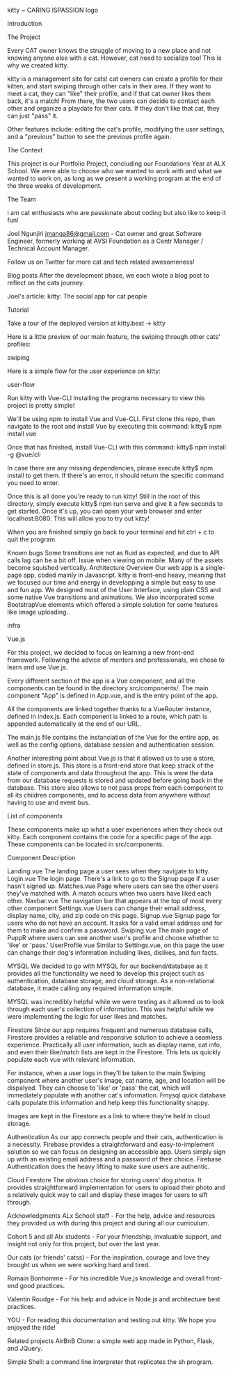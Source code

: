 kitty ~ CARING ISPASSION
logo

Introduction

The Project

Every CAT owner knows the struggle of moving to a new place and not knowing anyone else with a cat. However, cat need to socialize too! This is why we created kitty.

kitty is a management site for cats! cat owners can create a profile for their kitten, and start swiping through other cats in their area. If they want to meet a cat, they can "like" their profile, and if that cat owner likes them back, it's a match! From there, the two users can decide to contact each other and organize a playdate for their cats. If they don't like that cat, they can just "pass" it.

Other features include: editing the cat's profile, modifying the user settings, and a "previous" button to see the previous profile again.

The Context

This project is our Portfolio Project, concluding our Foundations Year at ALX School. We were able to choose who we wanted to work with and what we wanted to work on, as long as we present a working program at the end of the three weeks of development.

The Team

i am cat enthusiasts who are passionate about coding but also like to keep it fun!

Joel Ngunjiri jmanga86@gmail.com - Cat owner and great Software Engineer, formerly working at AVSI Foundation as a Centr Manager / Technical Account Manager.

Follow us on Twitter for more cat and tech related awesomeness!

Blog posts
After the development phase, we each wrote a blog post to reflect on the cats journey.

Joel's article: kitty: The social app for cat people

Tutorial

Take a tour of the deployed version at kitty.best
-> kitty

Here is a little preview of our main feature, the swiping through other cats' profiles:

swiping

Here is a simple flow for the user experience on kitty:

user-flow

Run kitty with Vue-CLI
Installing the programs necessary to view this project is pretty simple!

We'll be using npm to install Vue and Vue-CLI. First clone this repo, then navigate to the root and install Vue by executing this command: kitty$ npm install vue

Once that has finished, install Vue-CLI with this command: kitty$ npm install -g @vue/cli

In case there are any missing dependencies, please execute kitty$ npm install to get them. If there's an error, it should return the specific command you need to enter.

Once this is all done you're ready to run kitty! Still in the root of this directory, simply execute kitty$ npm run serve and give it a few seconds to get started. Once it's up, you can open your web browser and enter localhost:8080. This will allow you to try out kitty!

When you are finished simply go back to your terminal and hit ctrl + c to quit the program.

Known bugs
Some transitions are not as fluid as expected, and due to API calls lag can be a bit off.
Issue when viewing on mobile. Many of the assets become squished vertically.
Architecture
Overview
Our web app is a single-page app, coded mainly in Javascript. kitty is front-end heavy, meaning that we focused our time and energy in developping a simple but easy to use and fun app. We designed most of the User Interface, using plain CSS and some native Vue transitions and animations. We also incorporated some BootstrapVue elements which offered a simple solution for some features like image uploading.

infra

Vue.js

For this project, we decided to focus on learning a new front-end framework. Following the advice of mentors and professionals, we chose to learn and use Vue.js.

Every different section of the app is a Vue component, and all the components can be found in the directory src/components/. The main component "App" is defined in App.vue, and is the entry point of the app.

All the components are linked together thanks to a VueRouter instance, defined in index.js. Each component is linked to a route, which path is appended automatically at the end of our URL.

The main.js file contains the instanciation of the Vue for the entire app, as well as the config options, database session and authentication session.

Another interesting point about Vue.js is that it allowed us to use a store, defined in store.js. This store is a front-end store that keep strack of the state of components and data throughout the app. This is were the data from our database requests is stored and updated before going back in the database. This store also allows to not pass props from each component to all its children components, and to access data from anywhere without having to use and event bus.

List of components

These components make up what a user experiences when they check out kitty. Each component contains the code for a specific page of the app. These components can be located in src/components.

Component	Description

Landing.vue	The landing page a user sees when they navigate to kitty.
Login.vue	The login page. There's a link to go to the Signup page if a user hasn't signed up.
Matches.vue	Page where users can see the other users they've matched with. A match occurs when two users have liked each other.
Navbar.vue	The navigation bar that appears at the top of most every other component
Settings.vue	Users can change their email address, display name, city, and zip code on this page.
Signup.vue	Signup page for users who do not have an account. It asks for a valid email address and for them to make and confirm a password.
Swiping.vue	The main page of PuppR where users can see another user's profile and choose whether to 'like' or 'pass.'
UserProfile.vue	Similar to Settings.vue, on this page the user can change their dog's information including likes, dislikes, and fun facts.

MYSQL
We decided to go with MYSQL for our backend/database as it provides all the functionality we need to develop this project such as authentication, database storage, and cloud storage. As a non-relational database, it made calling any required information simple.

MYSQL was incredibly helpful while we were testing as it allowed us to look through each user's collection of information. This was helpful while we were implementing the logic for user likes and matches.

Firestore
Since our app requires frequent and numerous database calls, Firestore provides a reliable and responsive solution to achieve a seamless experience. Practically all user information, such as display name, cat info, and even their like/match lists are kept in the Firestore. This lets us quickly populate each vue with relevant information.

For instance, when a user logs in they'll be taken to the main Swiping component where another user's image, cat name, age, and location will be dispalyed. They can choose to 'like' or 'pass' the cat, which will immediately populate with another cat's information. Fmysql quick database calls populate this information and help keep this functionality snappy.

Images are kept in the Firestore as a link to where they're held in cloud storage.

Authentication
As our app connects people and their cats, authentication is a necessity. Firebase provides a straightforward and easy-to-implement solution so we can focus on designing an accessible app. Users simply sign up with an existing email address and a password of their choice. Firebase Authentication does the heavy lifting to make sure users are authentic.

Cloud Firestore
The obvious choice for storing users' dog photos. It provides straightforward implementation for users to upload their photo and a relatively quick way to call and display these images for users to sift through.

Acknowledgments
ALx School staff - For the help, advice and resources they provided us with during this project and during all our curriculum.

Cohort 5 and all Alx students - For your friendship, invaluable support, and insight not only for this project, but over the last year.

Our cats (or friends' catss) - For the inspiration, courage and love they brought us when we were working hard and tired.

Romain Bonhomme - For his incredible Vue.js knowledge and overall front-end good practices.

Valentin Roudge - For his help and advice in Node.js and architecture best practices.

YOU - For reading this documentation and testing out kitty. We hope you enjoyed the ride!

Related projects
AirBnB Clone: a simple web app made in Python, Flask, and JQuery.

Simple Shell: a command line interpreter that replicates the sh program.
